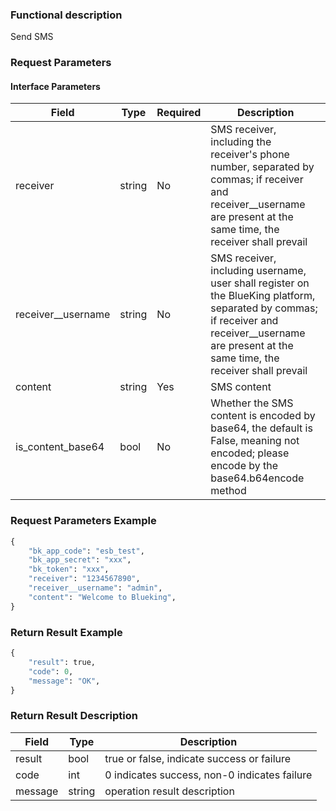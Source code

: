 ### Functional description

Send SMS

### Request Parameters

#### Interface Parameters

| Field               |  Type      | Required   |  Description      |
|--------------------|------------|--------|------------|
| receiver           |  string    | No     | SMS receiver, including the receiver&#39;s phone number, separated by commas; if receiver and receiver__username are present at the same time, the receiver shall prevail |
| receiver__username |  string    | No     | SMS receiver, including username, user shall register on the BlueKing platform, separated by commas; if receiver and receiver__username are present at the same time, the receiver shall prevail |
| content            |  string    | Yes     | SMS content |
| is_content_base64  |  bool      | No     | Whether the SMS content is encoded by base64, the default is False, meaning not encoded; please encode by the base64.b64encode method |

### Request Parameters Example

```python
{
    "bk_app_code": "esb_test",
    "bk_app_secret": "xxx",
    "bk_token": "xxx",
    "receiver": "1234567890",
    "receiver__username": "admin",
    "content": "Welcome to Blueking",
}
```

### Return Result Example

```python
{
    "result": true,
    "code": 0,
    "message": "OK",
}
```

### Return Result Description

| Field      | Type      | Description      |
|-----------|----------|-----------|
|  result   |    bool    |      true or false, indicate success or failure                      |
|  code     |    int     |      0 indicates success, non-0 indicates failure                    |
|  message  |    string  |      operation result description                                    |
